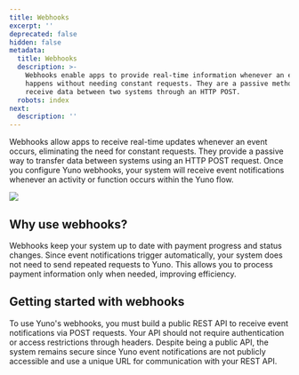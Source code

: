 ```yaml
---
title: Webhooks
excerpt: ''
deprecated: false
hidden: false
metadata:
  title: Webhooks
  description: >-
    Webhooks enable apps to provide real-time information whenever an event
    happens without needing constant requests. They are a passive method to
    receive data between two systems through an HTTP POST.
  robots: index
next:
  description: ''
---
```

Webhooks allow apps to receive real-time updates whenever an event occurs, eliminating the need for constant requests. They provide a passive way to transfer data between systems using an HTTP POST request. Once you configure Yuno webhooks, your system will receive event notifications whenever an activity or function occurs within the Yuno flow.

![](https://files.readme.io/3dded07-concepts-webhooks.png)

## Why use webhooks?

Webhooks keep your system up to date with payment progress and status changes. Since event notifications trigger automatically, your system does not need to send repeated requests to Yuno. This allows you to process payment information only when needed, improving efficiency.

## Getting started with webhooks

To use Yuno's webhooks, you must build a public REST API to receive event notifications via POST requests. Your API should not require authentication or access restrictions through headers. Despite being a public API, the system remains secure since Yuno event notifications are not publicly accessible and use a unique URL for communication with your REST API.
